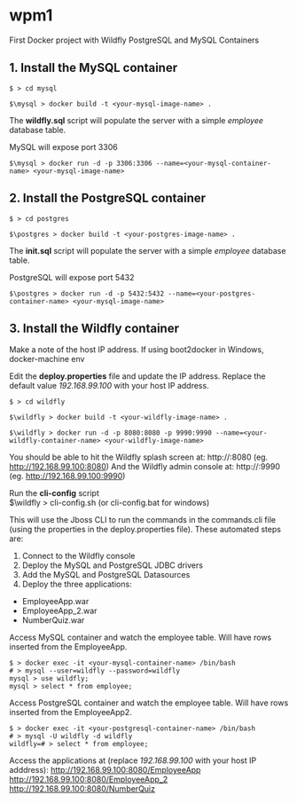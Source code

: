 # wpm1
First Docker project with Wildfly PostgreSQL and MySQL Containers

## 1. Install the MySQL container

    $ > cd mysql
    
    $\mysql > docker build -t <your-mysql-image-name> .

The **wildfly.sql** script will populate the server with a simple
*employee* database table.

MySQL will expose port 3306

    $\mysql > docker run -d -p 3306:3306 --name=<your-mysql-container-name> <your-mysql-image-name>


## 2. Install the PostgreSQL container

    $ > cd postgres
    
    $\postgres > docker build -t <your-postgres-image-name> .

The **init.sql** script will populate the server with a simple
*employee* database table.

PostgreSQL will expose port 5432

    $\postgres > docker run -d -p 5432:5432 --name=<your-postgres-container-name> <your-mysql-image-name>


## 3. Install the Wildfly container

Make a note of the host IP address. If using boot2docker in Windows, 
    docker-machine env <your-docker-machine-name>

Edit the **deploy.properties** file and update the IP address. Replace the default value *192.168.99.100* with your host IP address.

    $ > cd wildfly

    $\wildfly > docker build -t <your-wildfly-image-name> .
    
    $\wildfly > docker run -d -p 8080:8080 -p 9990:9990 --name=<your-wildfly-container-name> <your-wildfly-image-name>

You should be able to hit the Wildfly splash screen at: 
    http://<host-IP-address>:8080 (eg. http://192.168.99.100:8080)
And the Wildfly admin console at: 
    http://<host-IP-address>:9990 (eg. http://192.168.99.100:9990)

Run the **cli-config** script	
    $\wildfly > cli-config.sh (or cli-config.bat for windows)

This will use the Jboss CLI to run the commands in the commands.cli file (using the properties in the deploy.properties file).
These automated steps are:
 1. Connect to the Wildfly console
 2. Deploy the MySQL and PostgreSQL JDBC drivers
 3. Add the MySQL and PostgreSQL Datasources
 4. Deploy the three applications: 
   * EmployeeApp.war
   * EmployeeApp_2.war
   * NumberQuiz.war


Access MySQL container and watch the employee table. Will have rows inserted from the EmployeeApp.

    $ > docker exec -it <your-mysql-container-name> /bin/bash
    # > mysql --user=wildfly --password=wildfly
    mysql > use wildfly;
    mysql > select * from employee;

Access PostgreSQL container and watch the employee table. Will have rows inserted from the EmployeeApp2.

    $ > docker exec -it <your-postgresql-container-name> /bin/bash
    # > mysql -U wildfly -d wildfly
    wildfly=# > select * from employee;

Access the applications at (replace *192.168.99.100* with your host IP adddress): 
    http://192.168.99.100:8080/EmployeeApp
    http://192.168.99.100:8080/EmployeeApp_2
    http://192.168.99.100:8080/NumberQuiz





